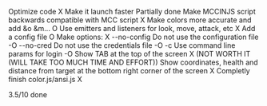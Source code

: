 Optimize code													X
Make it launch faster											Partially done
Make MCCINJS script backwards compatible with MCC script		X
Make colors more accurate and add &o &m...						O
Use emitters and listeners for look, move, attack, etc			X
Add a config file												O
Make options:													X
	--no-config			Do not use the configuration file	-O
	--no-cred			Do not use the credentials file		-O
	-c  				Use command line params for login	-O
Show TAB at the top of the screen                               X (NOT WORTH IT (WILL TAKE TOO MUCH TIME AND EFFORT))
Show coordinates, health and distance from target at the bottom right corner of the screen       X
Completly finish color.js/ansi.js                               X


3.5/10 done

